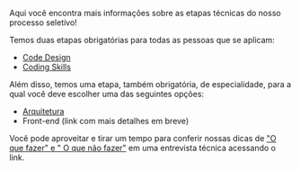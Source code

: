 Aqui você encontra mais informações sobre as etapas técnicas do nosso processo seletivo!

Temos duas etapas obrigatórias para todas as pessoas que se aplicam:
- [Code Design](02.code-design.md)
- [Coding Skills](01.coding-skills.md)

Além disso, temos uma etapa, também obrigatória, de especialidade, para a qual você deve escolher uma das seguintes opções:
- [Arquitetura](03.software-architecture.md)
- Front-end (link com mais detalhes em breve)

Você pode aproveitar e tirar um tempo para conferir nossas dicas de ["O que fazer" e " O que não fazer"](do-and-donts.md) em uma entrevista técnica acessando o link.